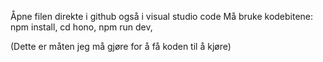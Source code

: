 Åpne filen direkte i github også i visual studio code
Må bruke kodebitene:
npm install,
cd hono,
npm run dev,

(Dette er måten jeg må gjøre for å få koden til å kjøre)

